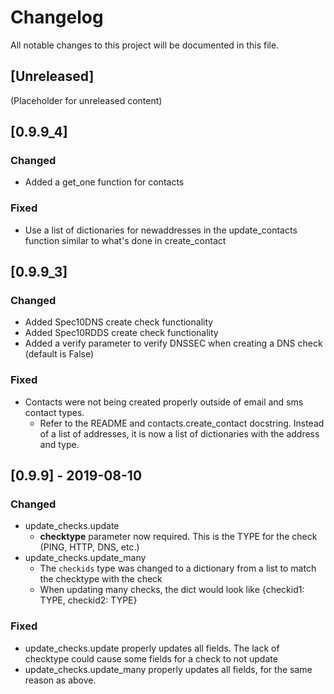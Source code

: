 # Changelog

All notable changes to this project will be documented in this file.

## [Unreleased]
(Placeholder for unreleased content)

## [0.9.9\_4]

### Changed
- Added a get\_one function for contacts

### Fixed
- Use a list of dictionaries for newaddresses in the update\_contacts function similar to what's done in create\_contact

## [0.9.9\_3]

### Changed
- Added Spec10DNS create check functionality
- Added Spec10RDDS create check functionality
- Added a verify parameter to verify DNSSEC when creating a DNS check (default is False)

### Fixed
- Contacts were not being created properly outside of email and sms contact types.
  - Refer to the README and contacts.create\_contact docstring. Instead of a list of addresses, it is now a list of dictionaries with the address and type.

## [0.9.9] - 2019-08-10

### Changed
- update\_checks.update
  - **checktype** parameter now required. This is the TYPE for the check (PING, HTTP, DNS, etc.)
- update\_checks.update\_many
  - The `checkids` type was changed to a dictionary from a list to match the checktype with the check
  - When updating many checks, the dict would look like {checkid1: TYPE, checkid2: TYPE}
  
  
### Fixed
- update\_checks.update properly updates all fields. The lack of checktype could cause some fields for a check to not update
- update\_checks.update\_many properly updates all fields, for the same reason as above.
